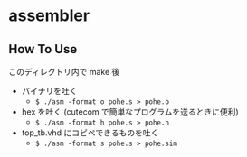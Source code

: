 # assembler

## How To Use
このディレクトリ内で make 後

- バイナリを吐く
    - `$ ./asm -format o pohe.s > pohe.o`
- hex を吐く (cutecom で簡単なプログラムを送るときに便利)
    - `$ ./asm -format h pohe.s > pohe.h`
- top\_tb.vhd にコピペできるものを吐く
    - `$ ./asm -format s pohe.s > pohe.sim`
